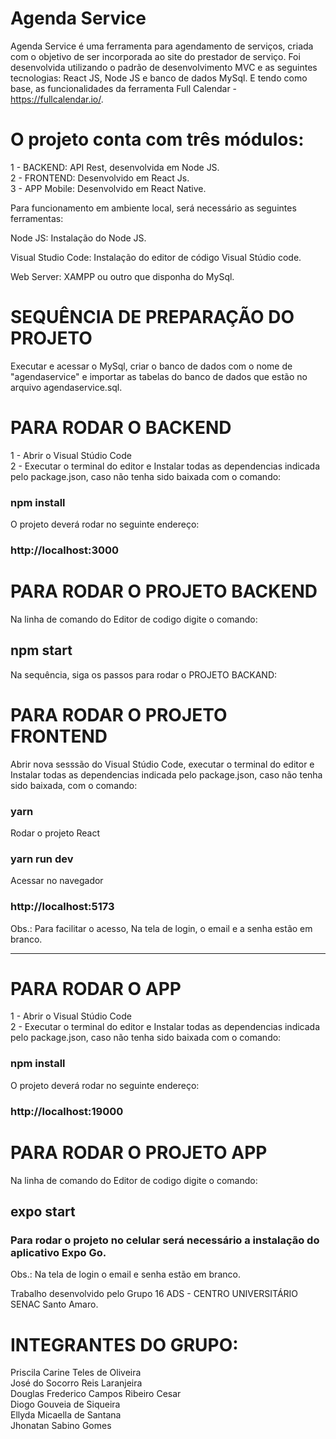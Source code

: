 # Agenda Service

Agenda Service é uma ferramenta para agendamento de serviços, criada com o objetivo de ser incorporada ao site do prestador de serviço. Foi desenvolvida utilizando o padrão de desenvolvimento MVC e as seguintes tecnologias: React JS, Node JS e banco de dados MySql. E tendo como base, as funcionalidades da ferramenta Full Calendar - https://fullcalendar.io/.

# O projeto conta com três módulos:
1 - BACKEND: API Rest, desenvolvida em Node JS.<br/>
2 - FRONTEND: Desenvolvido em React Js. <br/>
3 - APP Mobile: Desenvolvido em React Native.<br/>

Para funcionamento em ambiente local, será necessário as seguintes ferramentas:

Node JS: Instalação do Node JS.

Visual Studio Code: Instalação do editor de código Visual Stúdio code. 

Web Server: XAMPP ou outro que disponha do MySql.


# SEQUÊNCIA DE PREPARAÇÃO DO PROJETO

Executar e acessar o MySql, criar o banco de dados com o nome de "agendaservice" e importar as tabelas do banco de dados que estão no arquivo agendaservice.sql.

# PARA RODAR O BACKEND

1 - Abrir o Visual Stúdio Code<br/>
2 - Executar o terminal do editor e Instalar todas as dependencias indicada pelo package.json, caso não tenha sido baixada com o comando:
### npm install

O projeto deverá rodar no seguinte endereço: 
### http://localhost:3000


# PARA RODAR O PROJETO BACKEND

Na linha de comando do Editor de codigo digite o comando:
## npm start

Na sequência, siga os passos para rodar o PROJETO BACKAND:

# PARA RODAR O PROJETO FRONTEND
Abrir nova sesssão do Visual Stúdio Code, executar o terminal do editor e Instalar todas as dependencias indicada pelo package.json, caso não tenha sido baixada, com o comando:
### yarn

Rodar o projeto React 
### yarn run dev

Acessar no navegador
### http://localhost:5173

Obs.: Para facilitar o acesso, Na tela de login, o email e a senha estão em branco.
________________________________________________

# PARA RODAR O APP

1 - Abrir o Visual Stúdio Code<br/>
2 - Executar o terminal do editor e Instalar todas as       dependencias indicada pelo package.json, caso não tenha sido baixada com o comando:
### npm install

O projeto deverá rodar no seguinte endereço: 
### http://localhost:19000


# PARA RODAR O PROJETO APP

Na linha de comando do Editor de codigo digite o comando:
## expo start

### Para rodar o projeto no celular será necessário a instalação do aplicativo Expo Go.

Obs.: Na tela de login o email e senha estão em branco.



Trabalho desenvolvido pelo Grupo 16 ADS - CENTRO UNIVERSITÁRIO SENAC Santo Amaro.
# INTEGRANTES DO GRUPO:
Priscila Carine Teles de Oliveira<br/>
José do Socorro Reis Laranjeira<br/>
Douglas Frederico Campos Ribeiro Cesar<br/>
Diogo Gouveia de Siqueira<br/>
Ellyda Micaella de Santana<br/>
Jhonatan Sabino Gomes<br/>